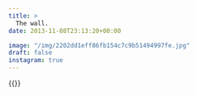 ```yaml
---
title: >
  The wall.
date: 2013-11-08T23:13:20+00:00

image: "/img/2202dd1eff86fb154c7c9b51494997fe.jpg"
draft: false
instagram: true
---
```


{{<photo src="/img/2202dd1eff86fb154c7c9b51494997fe.jpg">}}
